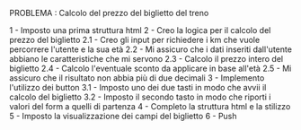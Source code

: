 PROBLEMA : Calcolo del prezzo del biglietto del treno

1 - Imposto una prima struttura html
2 - Creo la logica per il calcolo del prezzo del biglietto
    2.1 - Creo gli input per richiedere i km che vuole percorrere l'utente e la sua età
    2.2 - Mi assicuro che i dati inseriti dall'utente abbiano le caratteristiche che mi servono
    2.3 - Calcolo il prezzo intero del biglietto
    2.4 - Calcolo l'eventuale sconto da applicare in base all'età
    2.5 - Mi assicuro che il risultato non abbia più di due decimali
3 - Implemento l'utilizzo dei button 
    3.1 - Imposto uno dei due tasti in modo che avvii il calcolo del biglietto
    3.2 - Imposto il secondo tasto in modo che riporti i valori del form a quelli di partenza
4 - Completo la struttura html e la stilizzo
5 - Imposto la visualizzazione dei campi del biglietto
6 - Push
